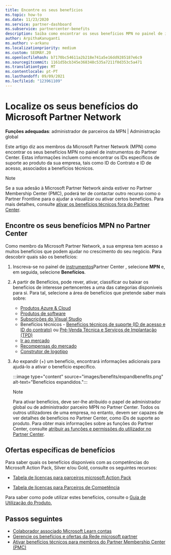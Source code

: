 ```yaml
---
title: Encontre os seus benefícios
ms.topic: how-to
ms.date: 11/23/2020
ms.service: partner-dashboard
ms.subservice: partnercenter-benefits
description: Saiba como encontrar os seus benefícios MPN no painel de instrumentos partner Center. Inclui informações sobre como encontrar o seu ID de acesso e ID do contrato para benefícios técnicos.
author: ArpithaKanuganti
ms.author: v-arkanu
ms.localizationpriority: medium
ms.custom: SEOMAY.20
ms.openlocfilehash: b7170bc54611a2b218e741a5e16dd9285187e6c9
ms.sourcegitcommit: 1161d5bcb345e368348c535a7211f0d353c5a471
ms.translationtype: MT
ms.contentlocale: pt-PT
ms.lasthandoff: 09/09/2021
ms.locfileid: "123961109"
---
```

# <a name="locate-your-microsoft-partner-network-benefits"></a>Localize os seus benefícios do Microsoft Partner Network 

**Funções adequadas**: administrador de parceiros da MPN | Administração global

Este artigo diz aos membros da Microsoft Partner Network (MPN) como encontrar os seus benefícios MPN no painel de instrumentos do Partner Center. Estas informações incluem como encontrar os IDs específicos de suporte ao produto da sua empresa, tais como ID do Contrato e ID de acesso, associados a benefícios técnicos.

>[!NOTE]
> Se a sua adesão à Microsoft Partner Network ainda estiver no Partner Membership Center (PMC), poderá ter de contactar outro recurso como o Partner Frontline para o ajudar a visualizar ou ativar certos benefícios. Para mais detalhes, consulte [ativar os benefícios técnicos fora do Partner Center](./partner-membership-center-retirement-faq.md).

## <a name="find-your-mpn-benefits-in-partner-center"></a>Encontre os seus benefícios MPN no Partner Center

Como membro da Microsoft Partner Network, a sua empresa tem acesso a muitos benefícios que podem ajudar no crescimento do seu negócio. Para descobrir quais são os benefícios:

1. Inscreva-se no painel de [instrumentos](https://partner.microsoft.com/dashboard/home)Partner Center , selecione **MPN** e, em seguida, selecione **Benefícios**.

2. A partir de Benefícios, pode rever, ativar, classificar ou baixar os benefícios de interesse pertencentes a uma das categorias disponíveis para si. Para tal, selecione a área de benefícios que pretende saber mais sobre:

   - [Produtos Azure & Cloud](mpn-benefits-azure-cloud.md)
   - [Produtos de software](mpn-benefits-software.md)
   - [Subscrições do Visual Studio](mpn-benefits-visual-studio.md)
   - Benefícios técnicos - [Benefícios técnicos de suporte (ID de acesso e ID do contrato)](mpn-benefits-technical-support.md) ou [Pré-Venda Técnica e Serviços de Implantação (TPD)](technical-benefits.md)
   - [Ir ao mercado](mpn-learn-about-go-to-market-benefits.md)
   - [Recompensas do mercado](marketplace-rewards.md)
   - [Construtor de logotipo](mpn-logo-builder.md)

3. Ao expandir (+) um benefício, encontrará informações adicionais para ajudá-lo a ativar o benefício específico.

   :::image type="content" source="images/benefits/expandbenefits.png" alt-text="Benefícios expandidos.":::

   > [!NOTE]
   > Para ativar benefícios, deve ser-lhe atribuído o papel de administrador global ou de administrador parceiro MPN no Partner Center. Todos os outros utilizadores de uma empresa, no entanto, devem ser capazes de ver detalhes de benefícios no Partner Center, como iDs de suporte ao produto. Para obter mais informações sobre as funções do Partner Center, consulte [atribuir as funções e permissões do utilizador no Partner Center](permissions-overview.md).

## <a name="specific-benefit-offers"></a>Ofertas específicas de benefícios

Para saber quais os benefícios disponíveis com as competências do Microsoft Action Pack, Silver e/ou Gold, consulte os seguintes recursos:

- [Tabela de licenças para parceiros microsoft Action Pack](https://assetsprod.microsoft.com/en-us/microsoft-action-pack-license-table.pdf)

- [Tabela de licenças para Parceiros de Competência](https://assetsprod.microsoft.com/mpn-maps-software-iur-competency-license-table.docx)

Para saber como pode utilizar estes benefícios, consulte o [Guia de Utilização do Produto.](https://assets.microsoft.com/MPN-MAPS-Product-Usage-Guide.pdf)

## <a name="next-steps"></a>Passos seguintes

- [Colaborador associado Microsoft Learn contas](ms-learn-associate.md)
- [Gerencie os benefícios e ofertas da Rede microsoft partner](manage-your-partner-network-benefits.md)
- [Ativar benefícios técnicos para membros do Partner Membership Center (PMC)](./partner-membership-center-retirement-faq.md)